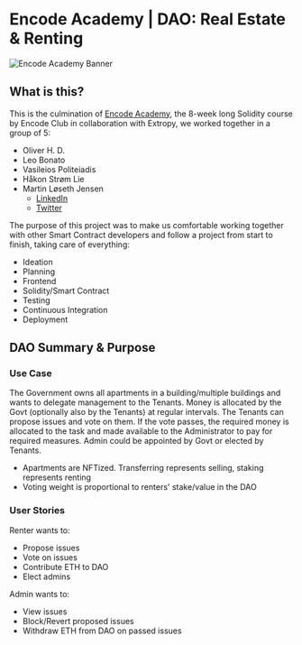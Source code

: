 # Encode Academy | DAO: Real Estate & Renting

![Encode Academy Banner](https://miro.medium.com/max/1200/1*2oKn50rnX3Ddy6QSGHQg-A.jpeg)

## What is this?

This is the culmination of [Encode Academy](https://www.encode.club/encode-academy), the 8-week long Solidity course by Encode Club in collaboration with Extropy, we worked together in a group of 5:

- Oliver H. D.
- Leo Bonato
- Vasileios Politeiadis
- Håkon Strøm Lie
- Martin Løseth Jensen
  - [LinkedIn](https://www.linkedin.com/in/martinloesethjensen/)
  - [Twitter](https://twitter.com/martin__jensen)

The purpose of this project was to make us comfortable working together with other Smart Contract developers and follow a project from start to finish, taking care of everything:

- Ideation
- Planning
- Frontend
- Solidity/Smart Contract
- Testing
- Continuous Integration
- Deployment

## DAO Summary & Purpose

### Use Case

The Government owns all apartments in a building/multiple buildings and wants to delegate management to the Tenants. Money is allocated by the Govt (optionally also by the Tenants) at regular intervals. The Tenants can propose issues and vote on them. If the vote passes, the required money is allocated to the task and made available to the Administrator to pay for required measures. Admin could be appointed by Govt or elected by Tenants.

- Apartments are NFTized. Transferring represents selling, staking represents renting
- Voting weight is proportional to renters' stake/value in the DAO

### User Stories

Renter wants to:

- Propose issues
- Vote on issues
- Contribute ETH to DAO
- Elect admins

Admin wants to:

- View issues
- Block/Revert proposed issues
- Withdraw ETH from DAO on passed issues
